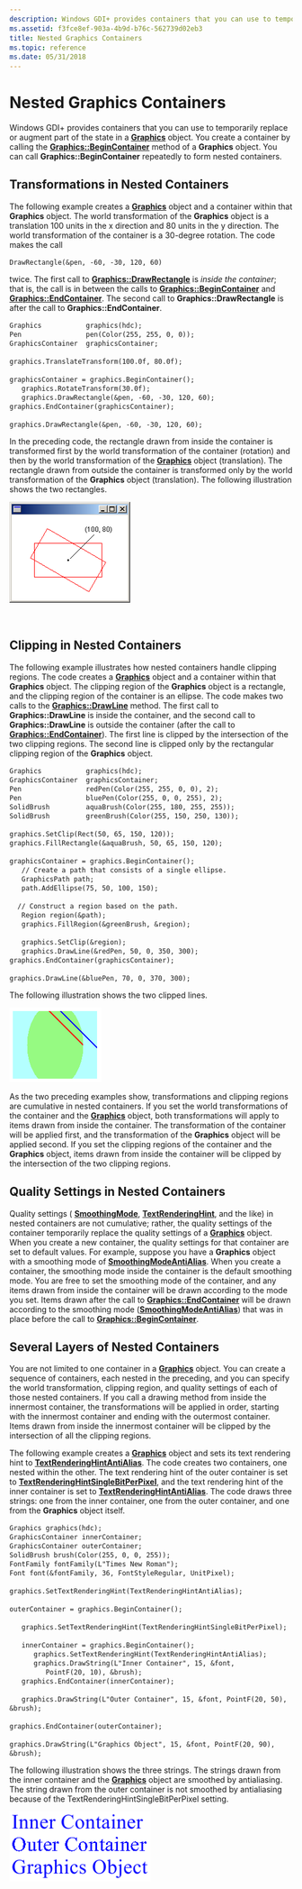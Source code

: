 ```yaml
---
description: Windows GDI+ provides containers that you can use to temporarily replace or augment part of the state in a Graphics object.
ms.assetid: f3fce8ef-903a-4b9d-b76c-562739d02eb3
title: Nested Graphics Containers
ms.topic: reference
ms.date: 05/31/2018
---
```


# Nested Graphics Containers

Windows GDI+ provides containers that you can use to temporarily replace or augment part of the state in a [**Graphics**](/windows/win32/api/gdiplusgraphics/nl-gdiplusgraphics-graphics) object. You create a container by calling the [**Graphics::BeginContainer**](/windows/win32/api/gdiplusgraphics/nf-gdiplusgraphics-graphics-begincontainer(inconstrectf__inconstrectf__inunit)) method of a **Graphics** object. You can call **Graphics::BeginContainer** repeatedly to form nested containers.

## Transformations in Nested Containers

The following example creates a [**Graphics**](/windows/win32/api/gdiplusgraphics/nl-gdiplusgraphics-graphics) object and a container within that **Graphics** object. The world transformation of the **Graphics** object is a translation 100 units in the x direction and 80 units in the y direction. The world transformation of the container is a 30-degree rotation. The code makes the call


```
DrawRectangle(&pen, -60, -30, 120, 60)
```



twice. The first call to [**Graphics::DrawRectangle**](/windows/win32/api/gdiplusgraphics/nf-gdiplusgraphics-graphics-drawrectangle(inconstpen_inint_inint_inint_inint)) is *inside the container*; that is, the call is in between the calls to [**Graphics::BeginContainer**](/windows/win32/api/gdiplusgraphics/nf-gdiplusgraphics-graphics-begincontainer(inconstrectf__inconstrectf__inunit)) and [**Graphics::EndContainer**](/windows/win32/api/Gdiplusgraphics/nf-gdiplusgraphics-graphics-endcontainer). The second call to **Graphics::DrawRectangle** is after the call to **Graphics::EndContainer**.


```
Graphics           graphics(hdc);
Pen                pen(Color(255, 255, 0, 0));
GraphicsContainer  graphicsContainer;

graphics.TranslateTransform(100.0f, 80.0f);

graphicsContainer = graphics.BeginContainer();
   graphics.RotateTransform(30.0f);
   graphics.DrawRectangle(&pen, -60, -30, 120, 60);
graphics.EndContainer(graphicsContainer);

graphics.DrawRectangle(&pen, -60, -30, 120, 60);
```



In the preceding code, the rectangle drawn from inside the container is transformed first by the world transformation of the container (rotation) and then by the world transformation of the [**Graphics**](/windows/win32/api/gdiplusgraphics/nl-gdiplusgraphics-graphics) object (translation). The rectangle drawn from outside the container is transformed only by the world transformation of the **Graphics** object (translation). The following illustration shows the two rectangles.

![screen shot of a window with two red rectangles centered the same point, but with different rotations](images/nestedcontainers1.png)

 

## Clipping in Nested Containers

The following example illustrates how nested containers handle clipping regions. The code creates a [**Graphics**](/windows/win32/api/gdiplusgraphics/nl-gdiplusgraphics-graphics) object and a container within that **Graphics** object. The clipping region of the **Graphics** object is a rectangle, and the clipping region of the container is an ellipse. The code makes two calls to the [**Graphics::DrawLine**](/windows/win32/api/gdiplusgraphics/nf-gdiplusgraphics-graphics-drawline(inconstpen_inint_inint_inint_inint)) method. The first call to **Graphics::DrawLine** is inside the container, and the second call to **Graphics::DrawLine** is outside the container (after the call to [**Graphics::EndContainer**](/windows/win32/api/Gdiplusgraphics/nf-gdiplusgraphics-graphics-endcontainer)). The first line is clipped by the intersection of the two clipping regions. The second line is clipped only by the rectangular clipping region of the **Graphics** object.


```
Graphics           graphics(hdc);
GraphicsContainer  graphicsContainer;
Pen                redPen(Color(255, 255, 0, 0), 2);
Pen                bluePen(Color(255, 0, 0, 255), 2);
SolidBrush         aquaBrush(Color(255, 180, 255, 255));
SolidBrush         greenBrush(Color(255, 150, 250, 130));

graphics.SetClip(Rect(50, 65, 150, 120));
graphics.FillRectangle(&aquaBrush, 50, 65, 150, 120);

graphicsContainer = graphics.BeginContainer();
   // Create a path that consists of a single ellipse.
   GraphicsPath path;
   path.AddEllipse(75, 50, 100, 150);

  // Construct a region based on the path.
   Region region(&path);
   graphics.FillRegion(&greenBrush, &region);

   graphics.SetClip(&region);
   graphics.DrawLine(&redPen, 50, 0, 350, 300);
graphics.EndContainer(graphicsContainer);

graphics.DrawLine(&bluePen, 70, 0, 370, 300);
```



The following illustration shows the two clipped lines.

![illustration of an ellipse inside a rectangle, with one line clipped by the ellipse and the other by the rectangle](images/nestedcontainers2.png)

As the two preceding examples show, transformations and clipping regions are cumulative in nested containers. If you set the world transformations of the container and the [**Graphics**](/windows/win32/api/gdiplusgraphics/nl-gdiplusgraphics-graphics) object, both transformations will apply to items drawn from inside the container. The transformation of the container will be applied first, and the transformation of the **Graphics** object will be applied second. If you set the clipping regions of the container and the **Graphics** object, items drawn from inside the container will be clipped by the intersection of the two clipping regions.

## Quality Settings in Nested Containers

Quality settings ( [**SmoothingMode**](/windows/win32/api/Gdiplusenums/ne-gdiplusenums-smoothingmode), [**TextRenderingHint**](/windows/win32/api/Gdiplusenums/ne-gdiplusenums-textrenderinghint), and the like) in nested containers are not cumulative; rather, the quality settings of the container temporarily replace the quality settings of a [**Graphics**](/windows/win32/api/gdiplusgraphics/nl-gdiplusgraphics-graphics) object. When you create a new container, the quality settings for that container are set to default values. For example, suppose you have a **Graphics** object with a smoothing mode of [****SmoothingModeAntiAlias****](/windows/win32/api/Gdiplusenums/ne-gdiplusenums-smoothingmode). When you create a container, the smoothing mode inside the container is the default smoothing mode. You are free to set the smoothing mode of the container, and any items drawn from inside the container will be drawn according to the mode you set. Items drawn after the call to [**Graphics::EndContainer**](/windows/win32/api/Gdiplusgraphics/nf-gdiplusgraphics-graphics-endcontainer) will be drawn according to the smoothing mode ([****SmoothingModeAntiAlias****](/windows/win32/api/Gdiplusenums/ne-gdiplusenums-smoothingmode)) that was in place before the call to [**Graphics::BeginContainer**](/windows/win32/api/gdiplusgraphics/nf-gdiplusgraphics-graphics-begincontainer(inconstrectf__inconstrectf__inunit)).

## Several Layers of Nested Containers

You are not limited to one container in a [**Graphics**](/windows/win32/api/gdiplusgraphics/nl-gdiplusgraphics-graphics) object. You can create a sequence of containers, each nested in the preceding, and you can specify the world transformation, clipping region, and quality settings of each of those nested containers. If you call a drawing method from inside the innermost container, the transformations will be applied in order, starting with the innermost container and ending with the outermost container. Items drawn from inside the innermost container will be clipped by the intersection of all the clipping regions.

The following example creates a [**Graphics**](/windows/win32/api/gdiplusgraphics/nl-gdiplusgraphics-graphics) object and sets its text rendering hint to [****TextRenderingHintAntiAlias****](/windows/win32/api/Gdiplusenums/ne-gdiplusenums-textrenderinghint). The code creates two containers, one nested within the other. The text rendering hint of the outer container is set to [****TextRenderingHintSingleBitPerPixel****](/windows/win32/api/Gdiplusenums/ne-gdiplusenums-textrenderinghint), and the text rendering hint of the inner container is set to [****TextRenderingHintAntiAlias****](/windows/win32/api/Gdiplusenums/ne-gdiplusenums-textrenderinghint). The code draws three strings: one from the inner container, one from the outer container, and one from the **Graphics** object itself.


```
Graphics graphics(hdc);
GraphicsContainer innerContainer;
GraphicsContainer outerContainer;
SolidBrush brush(Color(255, 0, 0, 255));
FontFamily fontFamily(L"Times New Roman");
Font font(&fontFamily, 36, FontStyleRegular, UnitPixel);

graphics.SetTextRenderingHint(TextRenderingHintAntiAlias);

outerContainer = graphics.BeginContainer();

   graphics.SetTextRenderingHint(TextRenderingHintSingleBitPerPixel);

   innerContainer = graphics.BeginContainer();
      graphics.SetTextRenderingHint(TextRenderingHintAntiAlias);
      graphics.DrawString(L"Inner Container", 15, &font,
         PointF(20, 10), &brush);
   graphics.EndContainer(innerContainer);

   graphics.DrawString(L"Outer Container", 15, &font, PointF(20, 50), &brush);

graphics.EndContainer(outerContainer);

graphics.DrawString(L"Graphics Object", 15, &font, PointF(20, 90), &brush);
```



The following illustration shows the three strings. The strings drawn from the inner container and the [**Graphics**](/windows/win32/api/gdiplusgraphics/nl-gdiplusgraphics-graphics) object are smoothed by antialiasing. The string drawn from the outer container is not smoothed by antialiasing because of the TextRenderingHintSingleBitPerPixel setting.

![illustration of a rectangle containing the same string there times; only the characters in the first and last lines are smooth](images/nestedcontainers3.png)

 

 
